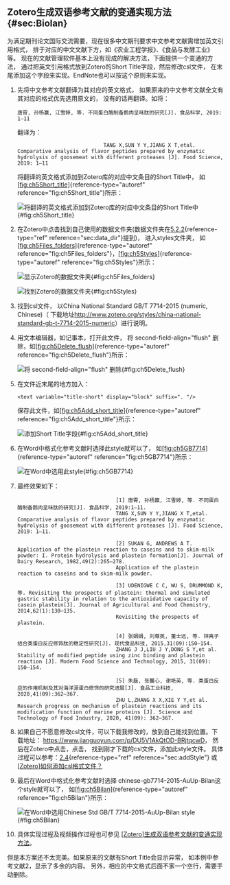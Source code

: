 ## Zotero生成双语参考文献的变通实现方法 {#sec:Biolan}

为满足期刊论文国际交流需要，现在很多中文期刊要求中文参考文献需增加英文引用格式，
排于对应的中文文献下方，如《农业工程学报》、《食品与发酵工业》等。
现在的文献管理软件基本上没有现成的解决方法，下面提供一个变通的方法，
通过把英文引用格式放到Zotero的Short Title字段，然后修改csl文件，
在末尾添加这个字段来实现。EndNote也可以按这个原则来实现。

1.  先将中文参考文献翻译为其对应的英文格式，
    如果原来的中文参考文献全文有其对应的格式优先选用原文的，
    没有的话再翻译。如将：

    ``` {.vbscript language="VBScript"}
    唐霄, 孙杨赢, 江雪婷, 等. 不同蛋白酶制备鹅肉呈味肽的研究[J]. 食品科学, 2019: 1–11
    ```

    翻译为：

                                    TANG X,SUN Y Y,JIANG X T,etal. Comparative analysis of flavor peptides prepared by enzymatic hydrolysis of goosemeat with different proteases [J]. Food Science, 2019: 1–11

    将翻译的英文格式添加到Zotero库的对应中文条目的Short Title中，
    如[\[fig:ch5Short_title\]](#fig:ch5Short_title){reference-type="autoref"
    reference="fig:ch5Short_title"}所示：

    ![将翻译的英文格式添加到Zotero库的对应中文条目的Short
    Title中](ch5Short_title){#fig:ch5Short_title}

2.  在Zotero中点击找到自己使用的数据文件夹(数据文件夹在[5.2.2](#sec:data_dir){reference-type="ref"
    reference="sec:data_dir"}提到)， 进入styles文件夹，
    如[\[fig:ch5Files_folders\]](#fig:ch5Files_folders){reference-type="autoref"
    reference="fig:ch5Files_folders"}，[\[fig:ch5Styles\]](#fig:ch5Styles){reference-type="autoref"
    reference="fig:ch5Styles"}所示：

    ![显示Zotero的数据文件夹](ch5Files_folders){#fig:ch5Files_folders}

    ![找到Zotero的数据文件夹](ch5Styles){#fig:ch5Styles}

3.  找到csl文件， 以China National Standard GB/T 7714-2015 (numeric,
    Chinese)（
    下载地址<http://www.zotero.org/styles/china-national-standard-gb-t-7714-2015-numeric>）进行说明。

4.  用文本编辑器，如记事本，打开此文件， 将 second-field-align=\"flush\"
    删除，如[\[fig:ch5Delete_flush\]](#fig:ch5Delete_flush){reference-type="autoref"
    reference="fig:ch5Delete_flush"}所示：

    ![将 second-field-align=\"flush\"
    删除](ch5Delete_flush){#fig:ch5Delete_flush}

5.  在文件近末尾的地方加入：

    ``` {.vbscript language="VBScript"}
    <text variable="title-short" display="block" suffix=". "/>
    ```

    保存此文件，如[\[fig:ch5Add_short_title\]](#fig:ch5Add_short_title){reference-type="autoref"
    reference="fig:ch5Add_short_title"}所示：

    ![添加Short Title字段](ch5Add_short_title){#fig:ch5Add_short_title}

6.  在Word中格式化参考文献时选择此style就可以了，
    如[\[fig:ch5GB7714\]](#fig:ch5GB7714){reference-type="autoref"
    reference="fig:ch5GB7714"}所示：

    ![在Word中选用此style](ch5GB7714){#fig:ch5GB7714}

7.  最终效果如下：

                                        [1] 唐霄, 孙杨赢, 江雪婷, 等. 不同蛋白酶制备鹅肉呈味肽的研究[J]. 食品科学, 2019:1–11. 
                                        TANG X,SUN Y Y,JIANG X T,etal. Comparative analysis of flavor peptides prepared by enzymatic hydrolysis of goosemeat with different proteases [J]. Food Science, 2019: 1–11.
                                        
                                        [2] SUKAN G, ANDREWS A T. Application of the plastein reaction to caseins and to skim-milk powder: I. Protein hydrolysis and plastein formation[J]. Journal of Dairy Research, 1982,49(2):265–278. 
                                        Application of the plastein reaction to caseins and to skim-milk powder.
                                        
                                        [3] UDENIGWE C C, WU S, DRUMMOND K, 等. Revisiting the prospects of plastein: thermal and simulated gastric stability in relation to the antioxidative capacity of casein plastein[J]. Journal of Agricultural and Food Chemistry, 2014,62(1):130–135. 
                                        Revisiting the prospects of plastein.
                                        
                                        [4] 张娟娟, 刘尊英, 董士远, 等. 锌离子结合类蛋白反应修饰肽的稳定性研究[J]. 现代食品科技, 2015,31(09):150–154. 
                                        ZHANG J J,LIU J Y,DONG S Y,et al. Stability of modified peptide using zinc binding and plastein reaction [J]. Modern Food Science and Technology, 2015, 31(09): 150–154.
                                        
                                        [5] 朱磊, 张馨心, 谢艳英, 等. 类蛋白反应的作用机制及其对海洋源蛋白修饰的研究进展[J]. 食品工业科技, 2020,41(09):362–367. 
                                        ZHU L,ZHANG X X,XIE Y Y,et al. Research progress on mechanism of plastein reactions and its modification function of marine proteins [J]. Science and Technology of Food Industry, 2020, 41(09): 362–367.

8.  如果自己不愿意修改csl文件，可以下载我修改的，放到自己能找到位置。下载地址：
    <https://www.jianguoyun.com/p/DU5V1AkQtOD-BRjtqcwD>，
    然后在Zotero中点击，点击， 找到刚才下载的csl文件，添加此style文件。
    具体过程可以参考：[2.4](#sec:addStyle){reference-type="ref"
    reference="sec:addStyle"}
    或[\[Zotero\]如何添加csl格式文件？](https://zhuanlan.zhihu.com/p/64624484)

9.  最后在Word中格式化参考文献时选择
    chinese-gb7714-2015-AuUp-Bilan这个style就可以了，
    如[\[fig:ch5Bilan\]](#fig:ch5Bilan){reference-type="autoref"
    reference="fig:ch5Bilan"}所示：

    ![在Word中选用Chinese Std GB/T 7714-2015-AuUp-Bilan
    style](ch5Bilan){#fig:ch5Bilan}

10. 具体实现过程及视频操作过程也可参见
    [\[Zotero\]生成双语参考文献的变通实现方法](https://zhuanlan.zhihu.com/p/282826403)。

但是本方案还不太完美。如果原来的文献有Short Title会显示异常，
如本例中参考文献2，显示了多余的内容。
另外，相应的中文格式后面不家一个空行，需要手动删除。

